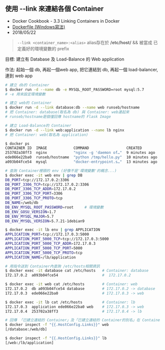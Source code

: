 ## 使用 --link 來連結各個 Container
- Docker Cookbook - 3.3 Linking Containers in Docker
- [Dockerfile (Windows寫法)](https://blog.yowko.com/2017/09/windows-dockerfile-volume.html)
- 2018/05/22

> `--link <container_name>:<alias>` alias存在於 **/etc/host/** && 被當成 已定義好的環境變數的 prefix

目標: 建立有 Database 及 Load-Balance 的 Web application

作法: 起始一個 db, 再起一個web app, 把它連結到 db, 再起一個 load-balancer, 連到 web app


```sh
# 建立 db的 Container
$ docker run -d --name db -e MYSQL_ROOT_PASSWORD=root mysql:5.7
# -e 用來設定環境變數

# 建立 web的 Container
$ docker run -d --link database:db --name web runseb/hostname
# 把 Container: database(取名為 db) 與 Container: web連起來
# runseb/hostname是個僅回傳 hostname的 Flask Image

# 建立 Load-Balance的 Container
$ docker run -d --link web:application --name lb nginx
# 把 Container: web(取名為 application)

$ docker ps
CONTAINER ID  IMAGE            COMMAND                 CREATED         STATUS         PORTS     NAMES
253702a38ff3  nginx            "nginx -g 'daemon of…"  9 minutes ago   Up 9 minutes   80/tcp    lb
ede066e22ba0  runseb/hostname  "python /tmp/hello.py"  10 minutes ago  Up 10 minutes  5000/tcp  web
a093b04fce54  mysql            "docker-entrypoint.s…"  13 minutes ago  Up 13 minutes  3306/tcp  database

# 查詢 Container裡頭的 env (好像不是'環境變數'的概念...)
$ docker exec -it web env | grep DB
DB_PORT=tcp://172.17.0.2:3306
DB_PORT_3306_TCP=tcp://172.17.0.2:3306
DB_PORT_3306_TCP_ADDR=172.17.0.2
DB_PORT_3306_TCP_PORT=3306
DB_PORT_3306_TCP_PROTO=tcp
DB_NAME=/web/db
DB_ENV_MYSQL_ROOT_PASSWORD=root     # 環境變數
DB_ENV_GOSU_VERSION=1.7
DB_ENV_MYSQL_MAJOR=5.7
DB_ENV_MYSQL_VERSION=5.7.21-1debian9

$ docker exec -it lb env | grep APPLICATION
APPLICATION_PORT=tcp://172.17.0.3:5000
APPLICATION_PORT_5000_TCP=tcp://172.17.0.3:5000
APPLICATION_PORT_5000_TCP_ADDR=172.17.0.3
APPLICATION_PORT_5000_TCP_PORT=5000
APPLICATION_PORT_5000_TCP_PROTO=tcp
APPLICATION_NAME=/lb/application

# 用指令送到 Container內查詢 /etc/hosts相關資訊
$ docker exec -it database cat /etc/hosts   # Container: database
172.17.0.2	a093b04fce54                    #  172.17.0.2

$ docker exec -it web cat /etc/hosts        # Container: web
172.17.0.2	db a093b04fce54 database        # 172.17.0.2 -> database
172.17.0.3	ede066e22ba0                    # 172.17.0.3 -> web

$ docker exec -it lb cat /etc/hosts         # Container: lb
172.17.0.3	application ede066e22ba0 web    # 172.17.0.3 -> web
172.17.0.4	253702a38ff3                    # 172.17.0.4 -> lb

# 回傳 「已建立連結的 Container」及「已建立連結的 Container的別名」在 Container內的對應關係
$ docker inspect -f "{{.HostConfig.Links}}" web
[/database:/web/db]

$ docker inspect -f "{{.HostConfig.Links}}" lb
[/web:/lb/application]
```